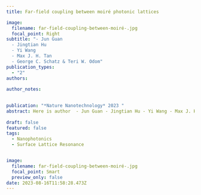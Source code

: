 ```yaml
---
title: Far-field coupling between moiré photonic lattices 

image:
  filename: far-field-coupling-between-moiré-.jpg
  focal_point: Right
subtitle: "- Jun Guan
  - Jingtian Hu
  - Yi Wang
  - Max J. H. Tan
  - George C. Schatz & Teri W. Odom"
publication_types:
  - "2"
authors:
  
author_notes:
  

publication: "*Nature Nanotechnology* 2023 "
abstract: Here is author  - Jun Guan - Jingtian Hu - Yi Wang - Max J. H. Tan - George C. Schatz & Teri W. Odom *Nature Nanotechnology* 2023
 
draft: false
featured: false
tags:
  - Nanophotonics
  - Surface Lattice Resonance


image:
  filename: far-field-coupling-between-moiré-.jpg
  focal_point: Smart
  preview_only: false
date: 2023-08-16T11:58:28.473Z
---
```

